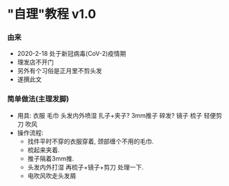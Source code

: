 # "自理"教程 v1.0

### 由来

  - 2020-2-18 处于新冠病毒(CoV-2)疫情期
  - 理发店不开门
  - 另外有个习俗是正月里不剪头发
  - 遂撰此文

### 简单做法(主理发脚)

  - 用具: 衣服 毛巾 头发内外喷湿 扎子+夹子? 3mm推子 碎发? 镜子 梳子 轻便剪刀 吹风
  - 操作流程:
    - 找件平时不穿的衣服穿着, 颈部缠个不用的毛巾.
    - 梳起来夹着.
    - 推子隔着3mm推.
    - 头发内外打湿 再梳子+镜子+剪刀 处理一下.
    - 电吹风吹走头发屑
